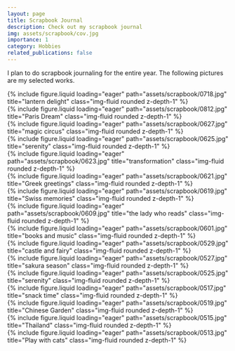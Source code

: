 ```yaml
---
layout: page
title: Scrapbook Journal
description: Check out my scrapbook journal
img: assets/scrapbook/cov.jpg
importance: 1
category: Hobbies
related_publications: false
---
```


I plan to do scrapbook journaling for the entire year. The following pictures are my selected works.


<div class="row">
    <div class="col-sm mt-3 mt-md-0">
        {% include figure.liquid loading="eager" path="assets/scrapbook/0718.jpg" title="lantern delight" class="img-fluid rounded z-depth-1" %}
    </div>
</div>

<div class="row">
    <div class="col-sm-6 mt-3 mt-md-0">
        {% include figure.liquid loading="eager" path="assets/scrapbook/0812.jpg" title="Paris Dream" class="img-fluid rounded z-depth-1" %}
    </div>
    <div class="col-sm-6 mt-3 mt-md-0">
        {% include figure.liquid loading="eager" path="assets/scrapbook/0627.jpg" title="magic circus" class="img-fluid rounded z-depth-1" %}
    </div>
</div>


<div class="row">
    <div class="col-sm-6 mt-3 mt-md-0">
        {% include figure.liquid loading="eager" path="assets/scrapbook/0625.jpg" title="serenity" class="img-fluid rounded z-depth-1" %}
    </div>
    <div class="col-sm-6 mt-3 mt-md-0">
        {% include figure.liquid loading="eager" path="assets/scrapbook/0623.jpg" title="transformation" class="img-fluid rounded z-depth-1" %}
    </div>
</div>




<div class="row">
    <div class="col-sm-6 mt-3 mt-md-0">
        {% include figure.liquid loading="eager" path="assets/scrapbook/0621.jpg" title="Greek greetings" class="img-fluid rounded z-depth-1" %}
    </div>
    <div class="col-sm-6 mt-3 mt-md-0">
        {% include figure.liquid loading="eager" path="assets/scrapbook/0619.jpg" title="Swiss memories" class="img-fluid rounded z-depth-1" %}
    </div>
</div>




<div class="row">
    <div class="col-sm-6 mt-3 mt-md-0">
        {% include figure.liquid loading="eager" path="assets/scrapbook/0609.jpg" title="the lady who reads" class="img-fluid rounded z-depth-1" %}
    </div>
    <div class="col-sm-6 mt-3 mt-md-0">
        {% include figure.liquid loading="eager" path="assets/scrapbook/0601.jpg" title="books and music" class="img-fluid rounded z-depth-1" %}
    </div>
</div>



<div class="row">
    <div class="col-sm-6 mt-3 mt-md-0">
        {% include figure.liquid loading="eager" path="assets/scrapbook/0529.jpg" title="castle and fairy" class="img-fluid rounded z-depth-1" %}
    </div>
    <div class="col-sm-6 mt-3 mt-md-0">
        {% include figure.liquid loading="eager" path="assets/scrapbook/0527.jpg" title="sakura season" class="img-fluid rounded z-depth-1" %}
    </div>
</div>

<div class="row">
    <div class="col-sm-6 mt-3 mt-md-0">
        {% include figure.liquid loading="eager" path="assets/scrapbook/0525.jpg" title="serenity" class="img-fluid rounded z-depth-1" %}
    </div>
    <div class="col-sm-6 mt-3 mt-md-0">
        {% include figure.liquid loading="eager" path="assets/scrapbook/0517.jpg" title="snack time" class="img-fluid rounded z-depth-1" %}
    </div>
</div>

<div class="row">
    <div class="col-sm mt-3 mt-md-0">
        {% include figure.liquid loading="eager" path="assets/scrapbook/0519.jpg" title="Chinese Garden" class="img-fluid rounded z-depth-1" %}
    </div>
</div>


<div class="row">
    <div class="col-sm-6 mt-3 mt-md-0">
        {% include figure.liquid loading="eager" path="assets/scrapbook/0515.jpg" title="Thailand" class="img-fluid rounded z-depth-1" %}
    </div>
    <div class="col-sm-6 mt-3 mt-md-0">
        {% include figure.liquid loading="eager" path="assets/scrapbook/0513.jpg" title="Play with cats" class="img-fluid rounded z-depth-1" %}
    </div>
</div>



